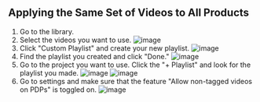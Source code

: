## Applying the Same Set of Videos to All Products

1. Go to the library.
2. Select the videos you want to use.
   ![image](https://github.com/user-attachments/assets/b8c95fd3-03a9-4202-a2ef-98f92efddbd1)
3. Click "Custom Playlist" and create your new playlist.
   ![image](https://github.com/user-attachments/assets/30da1c0f-dbc0-4d15-bbc5-aa571b3ef382)
4. Find the playlist you created and click "Done."
   ![image](https://github.com/user-attachments/assets/7242bc69-627e-428c-a3a0-33622aef87f8)
5. Go to the project you want to use. Click the "+ Playlist" and look for the playlist you made.
   ![image](https://github.com/user-attachments/assets/d4a1cf61-36fa-46f8-93fd-fd590753d7f6)
   ![image](https://github.com/user-attachments/assets/e7d74483-b74f-4369-aadf-3b60e115996a)
6. Go to settings and make sure that the feature "Allow non-tagged videos on PDPs" is toggled on.
   ![image](https://github.com/user-attachments/assets/7ffaf1b7-49bf-4273-b34f-f79bc7067076)
